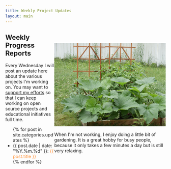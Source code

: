 ```yaml
---
title: Weekly Project Updates
layout: main
---
```


<div style="width: 350px; float: right; margin-top: 45px">
<img src="/images/garden.jpg">

<p style="font-size: 1.0em">When I'm not working, I enjoy doing a little bit of gardening. It is a great hobby for busy people, because it only takes a few minutes a day but is still very relaxing.</p>
</div>

<div style="width: 400; height: 425px;">
<h2>Weekly Progress Reports</h2>

<p>Every Wednesday I will post an update here about the various projects I'm working on. You may want to <a href="">support my efforts</a> so that I can keep working on open source projects and educational initiatives full time.</p>
<ul>
{% for post in site.categories.updates %}
  <li>{{ post.date | date: "%Y.%m.%d" }}: <a href="{{post.url}}" style="color: #ff9640; text-decoration: none;">{{ post.title }}</a></li>
{% endfor %}
</ul>

</div>
